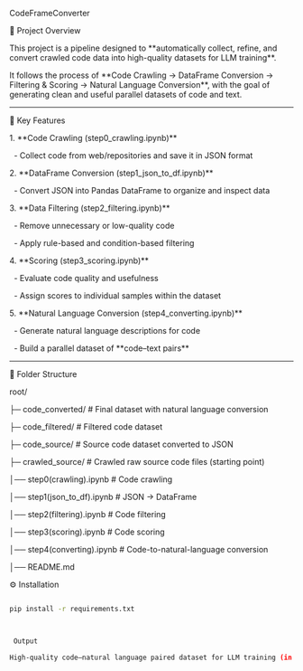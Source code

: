 CodeFrameConverter



📌 Project Overview

This project is a pipeline designed to \*\*automatically collect, refine, and convert crawled code data into high-quality datasets for LLM training\*\*.  

It follows the process of \*\*Code Crawling → DataFrame Conversion → Filtering \& Scoring → Natural Language Conversion\*\*, with the goal of generating clean and useful parallel datasets of code and text.



---



🚀 Key Features



1\. \*\*Code Crawling (step0\_crawling.ipynb)\*\*  

&nbsp;  - Collect code from web/repositories and save it in JSON format



2\. \*\*DataFrame Conversion (step1\_json\_to\_df.ipynb)\*\*  

&nbsp;  - Convert JSON into Pandas DataFrame to organize and inspect data



3\. \*\*Data Filtering (step2\_filtering.ipynb)\*\*  

&nbsp;  - Remove unnecessary or low-quality code  

&nbsp;  - Apply rule-based and condition-based filtering  



4\. \*\*Scoring (step3\_scoring.ipynb)\*\*  

&nbsp;  - Evaluate code quality and usefulness  

&nbsp;  - Assign scores to individual samples within the dataset  



5\. \*\*Natural Language Conversion (step4\_converting.ipynb)\*\*  

&nbsp;  - Generate natural language descriptions for code  

&nbsp;  - Build a parallel dataset of \*\*code–text pairs\*\*  



---



📂 Folder Structure

root/

├─ code\_converted/ # Final dataset with natural language conversion

├─ code\_filtered/ # Filtered code dataset

├─ code\_source/ # Source code dataset converted to JSON

├─ crawled\_source/ # Crawled raw source code files (starting point)

│── step0(crawling).ipynb # Code crawling

│── step1(json\_to\_df).ipynb # JSON → DataFrame

│── step2(filtering).ipynb # Code filtering

│── step3(scoring).ipynb # Code scoring

│── step4(converting).ipynb # Code-to-natural-language conversion

│── README.md



⚙️ Installation

```bash

pip install -r requirements.txt



 Output

High-quality code–natural language paired dataset for LLM training (in code\_converted folder)


